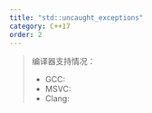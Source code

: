 ```yaml
---
title: "std::uncaught_exceptions"
category: C++17
order: 2
---
```


> 编译器支持情况：
> * GCC:
> * MSVC:
> * Clang:
